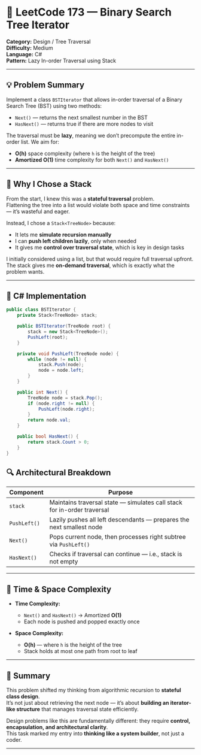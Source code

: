 # 🧠 LeetCode 173 — Binary Search Tree Iterator  
**Category:** Design / Tree Traversal  
**Difficulty:** Medium  
**Language:** C#  
**Pattern:** Lazy In-order Traversal using Stack

---

## 💡 Problem Summary

Implement a class `BSTIterator` that allows in-order traversal of a Binary Search Tree (BST) using two methods:

- `Next()` — returns the next smallest number in the BST  
- `HasNext()` — returns true if there are more nodes to visit

The traversal must be **lazy**, meaning we don’t precompute the entire in-order list. We aim for:

- **O(h)** space complexity (where `h` is the height of the tree)  
- **Amortized O(1)** time complexity for both `Next()` and `HasNext()`

---

## 🧠 Why I Chose a Stack

From the start, I knew this was a **stateful traversal** problem.  
Flattening the tree into a list would violate both space and time constraints — it’s wasteful and eager.

Instead, I chose a `Stack<TreeNode>` because:

- It lets me **simulate recursion manually**  
- I can **push left children lazily**, only when needed  
- It gives me **control over traversal state**, which is key in design tasks

I initially considered using a list, but that would require full traversal upfront.  
The stack gives me **on-demand traversal**, which is exactly what the problem wants.

---

## 🔧 C# Implementation

```csharp
public class BSTIterator {
    private Stack<TreeNode> stack;

    public BSTIterator(TreeNode root) {
        stack = new Stack<TreeNode>();
        PushLeft(root);
    }

    private void PushLeft(TreeNode node) {
        while (node != null) {
            stack.Push(node);
            node = node.left;
        }
    }

    public int Next() {
        TreeNode node = stack.Pop();
        if (node.right != null) {
            PushLeft(node.right);
        }
        return node.val;
    }

    public bool HasNext() {
        return stack.Count > 0;
    }
}
```

## 🔍 Architectural Breakdown

| Component   | Purpose                                                                 |
|------------|-------------------------------------------------------------------------|
| `stack`     | Maintains traversal state — simulates call stack for in-order traversal |
| `PushLeft()`| Lazily pushes all left descendants — prepares the next smallest node    |
| `Next()`    | Pops current node, then processes right subtree via `PushLeft()`        |
| `HasNext()` | Checks if traversal can continue — i.e., stack is not empty             |

---

## 🧩 Time & Space Complexity

- **Time Complexity:**  
  - `Next()` and `HasNext()` → Amortized **O(1)**  
  - Each node is pushed and popped exactly once

- **Space Complexity:**  
  - **O(h)** — where `h` is the height of the tree  
  - Stack holds at most one path from root to leaf

---

## 🧠 Summary

This problem shifted my thinking from algorithmic recursion to **stateful class design**.  
It’s not just about retrieving the next node — it’s about **building an iterator-like structure** that manages traversal state efficiently.

Design problems like this are fundamentally different: they require **control, encapsulation, and architectural clarity**.  
This task marked my entry into **thinking like a system builder**, not just a coder.

---
